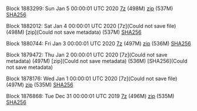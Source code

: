 Block 1883299: Sun Jan  5 00:00:01 UTC 2020 [7z]() (498M) [zip]() (537M) [SHA256]()

Block 1882012: Sat Jan  4 00:00:01 UTC 2020 [7z](Could not save file) (498M) [zip](Could not save metadata) (537M) [SHA256]()

Block 1880744: Fri Jan  3 00:00:01 UTC 2020 [7z](https://transfer.sh/aSK4n/bootstrap.dat.20200103.7z) (497M) [zip](https://transfer.sh/nKUeD/bootstrap.dat.20200103.zip) (536M) [SHA256](https://transfer.sh/IkUwN/sha256.txt)

Block 1879472: Thu Jan  2 00:00:01 UTC 2020 [7z](Could not save metadata) (497M) [zip](Could not save metadata) (536M) [SHA256](Could not save metadata)

Block 1878176: Wed Jan  1 00:00:01 UTC 2020 [7z](Could not save file) (497M) [zip]() (535M) [SHA256]()

Block 1876868: Tue Dec 31 00:00:01 UTC 2019 [7z](https://transfer.sh/Oy9Lt/bootstrap.dat.20191231.7z) (496M) [zip](https://transfer.sh/s3TbB/bootstrap.dat.20191231.zip) (535M) [SHA256](https://transfer.sh/UaqpV/sha256.txt)
